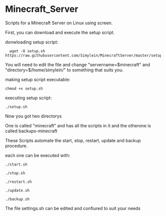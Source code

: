 # Minecraft_Server
Scripts for a Minecraft Server on Linux using screen. 

First, you can download and execute the setup script.

donwloading setup script:
```
  wget -O setup.sh https://raw.githubusercontent.com/Simylein/MinecraftServer/master/setup.sh
```

You will need to edit the file and change "servername=$minecraft" and "directory=$/home/simylein/" to something that suits you. 

making setup script executable:
```
chmod +x setup.sh
```

executing setup script:
```
./setup.sh
```

Now you got two directorys

One is called "minecraft" and has all the scripts in it and the otherone is called backups-minecraft

These Scripts automate the start, stop, restart, update and backup procedure. 

each one can be executed with:
```
./start.sh
```
```
./stop.sh
```
```
./restart.sh
```
```
./update.sh
```
```
./backup.sh
```
The file settings.sh can be edited and confiured to suit your needs

